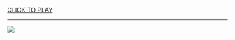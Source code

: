 
<a href="https://premium76.site?title=car_games_unblocked_66&ref=13M">CLICK TO PLAY</a></h3>
<hr>

<a href="https://premium76.site?title=car_games_unblocked_66&ref=13M"><img src="https://clearcache.store/games.png"></a>


